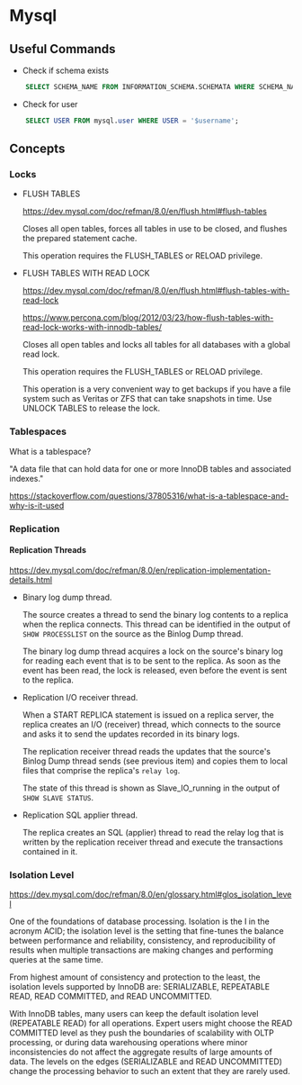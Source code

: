 # Mysql

## Useful Commands

* Check if schema exists

```sql
    SELECT SCHEMA_NAME FROM INFORMATION_SCHEMA.SCHEMATA WHERE SCHEMA_NAME = '$db'
```

* Check for user

```sql
    SELECT USER FROM mysql.user WHERE USER = '$username';
```

## Concepts

### Locks

* FLUSH TABLES

  <https://dev.mysql.com/doc/refman/8.0/en/flush.html#flush-tables>

  Closes all open tables, forces all tables in use to be closed, and flushes the prepared statement cache.

  This operation requires the FLUSH_TABLES or RELOAD privilege.

* FLUSH TABLES WITH READ LOCK

  <https://dev.mysql.com/doc/refman/8.0/en/flush.html#flush-tables-with-read-lock>

  <https://www.percona.com/blog/2012/03/23/how-flush-tables-with-read-lock-works-with-innodb-tables/>

  Closes all open tables and locks all tables for all databases with a global read lock.

  This operation requires the FLUSH_TABLES or RELOAD privilege.

  This operation is a very convenient way to get backups if you have a file system such as Veritas or ZFS that can take snapshots in time. Use UNLOCK TABLES to release the lock.

### Tablespaces

What is a tablespace?

"A data file that can hold data for one or more InnoDB tables and associated indexes."

<https://stackoverflow.com/questions/37805316/what-is-a-tablespace-and-why-is-it-used>

### Replication

#### Replication Threads

<https://dev.mysql.com/doc/refman/8.0/en/replication-implementation-details.html>

* Binary log dump thread.

  The source creates a thread to send the binary log contents to a replica when the replica connects. This thread can be identified in the output of `SHOW PROCESSLIST` on the source as the Binlog Dump thread.

  The binary log dump thread acquires a lock on the source's binary log for reading each event that is to be sent to the replica. As soon as the event has been read, the lock is released, even before the event is sent to the replica.

* Replication I/O receiver thread.

  When a START REPLICA statement is issued on a replica server, the replica creates an I/O (receiver) thread, which connects to the source and asks it to send the updates recorded in its binary logs.

  The replication receiver thread reads the updates that the source's Binlog Dump thread sends (see previous item) and copies them to local files that comprise the replica's `relay log`.

  The state of this thread is shown as Slave_IO_running in the output of `SHOW SLAVE STATUS`.

* Replication SQL applier thread.

  The replica creates an SQL (applier) thread to read the relay log that is written by the replication receiver thread and execute the transactions contained in it.

### Isolation Level

  <https://dev.mysql.com/doc/refman/8.0/en/glossary.html#glos_isolation_level>

  One of the foundations of database processing. Isolation is the I in the acronym ACID; the isolation level is the setting that fine-tunes the balance between performance and reliability, consistency, and reproducibility of results when multiple transactions are making changes and performing queries at the same time.

  From highest amount of consistency and protection to the least, the isolation levels supported by InnoDB are: SERIALIZABLE, REPEATABLE READ, READ COMMITTED, and READ UNCOMMITTED.

  With InnoDB tables, many users can keep the default isolation level (REPEATABLE READ) for all operations. Expert users might choose the READ COMMITTED level as they push the boundaries of scalability with OLTP processing, or during data warehousing operations where minor inconsistencies do not affect the aggregate results of large amounts of data. The levels on the edges (SERIALIZABLE and READ UNCOMMITTED) change the processing behavior to such an extent that they are rarely used.

